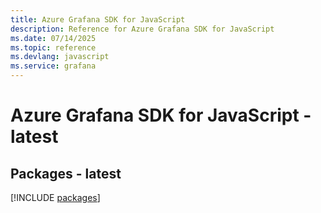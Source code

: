 ```yaml
---
title: Azure Grafana SDK for JavaScript
description: Reference for Azure Grafana SDK for JavaScript
ms.date: 07/14/2025
ms.topic: reference
ms.devlang: javascript
ms.service: grafana
---
```

# Azure Grafana SDK for JavaScript - latest
## Packages - latest
[!INCLUDE [packages](grafana-index.md)]